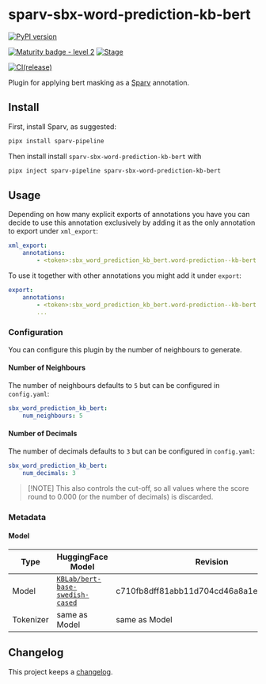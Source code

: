 # sparv-sbx-word-prediction-kb-bert

[![PyPI version](https://badge.fury.io/py/sparv-sbx-word-prediction-kb-bert.svg)](https://pypi.org/project/sparv-sbx-word-prediction-kb-bert)

[![Maturity badge - level 2](https://img.shields.io/badge/Maturity-Level%202%20--%20First%20Release-yellowgreen.svg)](https://github.com/spraakbanken/getting-started/blob/main/scorecard.md)
[![Stage](https://img.shields.io/pypi/status/sparv-sbx-word-prediction-kb-bert)](https://pypi.org/project/sparv-sbx-word-prediction-kb-bert/)

[![CI(release)](https://github.com/spraakbanken/sparv-sbx-word-prediction/actions/workflows/release-kb-bert.yml/badge.svg)](https://github.com/spraakbanken/sparv-sbx-word-prediction/actions/workflows/release-kb-bert.yml)

Plugin for applying bert masking as a [Sparv](https://github.com/spraakbanken/sparv-pipeline) annotation.

## Install

First, install Sparv, as suggested:

```bash
pipx install sparv-pipeline
```

Then install install `sparv-sbx-word-prediction-kb-bert` with

```bash
pipx inject sparv-pipeline sparv-sbx-word-prediction-kb-bert
```

## Usage

Depending on how many explicit exports of annotations you have you can decide to use this
annotation exclusively by adding it as the only annotation to export under `xml_export`:

```yaml
xml_export:
    annotations:
        - <token>:sbx_word_prediction_kb_bert.word-prediction--kb-bert
```

To use it together with other annotations you might add it under `export`:

```yaml
export:
    annotations:
        - <token>:sbx_word_prediction_kb_bert.word-prediction--kb-bert
        ...
```

### Configuration

You can configure this plugin by the number of neighbours to generate.

#### Number of Neighbours

The number of neighbours defaults to `5` but can be configured in `config.yaml`:

```yaml
sbx_word_prediction_kb_bert:
    num_neighbours: 5
```

#### Number of Decimals

The number of decimals defaults to `3` but can be configured in `config.yaml`:

```yaml
sbx_word_prediction_kb_bert:
    num_decimals: 3
```

> [!NOTE] This also controls the cut-off, so all values where the score round to 0.000 (or the number of decimals) is discarded.

### Metadata

#### Model

Type | HuggingFace Model | Revision
--- | --- | ---
Model | [`KBLab/bert-base-swedish-cased`](https://huggingface.co/KBLab/bert-base-swedish-cased) | c710fb8dff81abb11d704cd46a8a1e010b2b022c
Tokenizer | same as Model  | same as Model

## Changelog

This project keeps a [changelog](./CHANGELOG.md).
